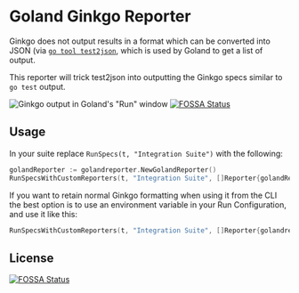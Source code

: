 # Goland Ginkgo Reporter

Ginkgo does not output results in a format which can be converted into JSON 
(via [`go tool test2json`](https://golang.org/cmd/test2json/), which is used by
Goland to get a list of output.

This reporter will trick test2json into outputting the Ginkgo specs similar to
`go test` output.

![Ginkgo output in Goland's "Run" window](https://gist.githubusercontent.com/SemanticallyNull/19215f014f3ef0db3c3cd0b46da4d929/raw/18801f7f19a26ea19ba48a1c95d5e068396f7dd7/image1.png)
[![FOSSA Status](https://app.fossa.io/api/projects/git%2Bgithub.com%2FSemanticallyNull%2Fgolandreporter.svg?type=shield)](https://app.fossa.io/projects/git%2Bgithub.com%2FSemanticallyNull%2Fgolandreporter?ref=badge_shield)

## Usage

In your suite replace `RunSpecs(t, "Integration Suite")` with the following:

```go
golandReporter := golandreporter.NewGolandReporter()
RunSpecsWithCustomReporters(t, "Integration Suite", []Reporter{golandReporter})
```

If you want to retain normal Ginkgo formatting when using it from the CLI the
best option is to use an environment variable in your Run Configuration, and
use it like this:

```go
RunSpecsWithCustomReporters(t, "Integration Suite", []Reporter{golandreporter.NewAutoGolandReporter()})
```



## License
[![FOSSA Status](https://app.fossa.io/api/projects/git%2Bgithub.com%2FSemanticallyNull%2Fgolandreporter.svg?type=large)](https://app.fossa.io/projects/git%2Bgithub.com%2FSemanticallyNull%2Fgolandreporter?ref=badge_large)